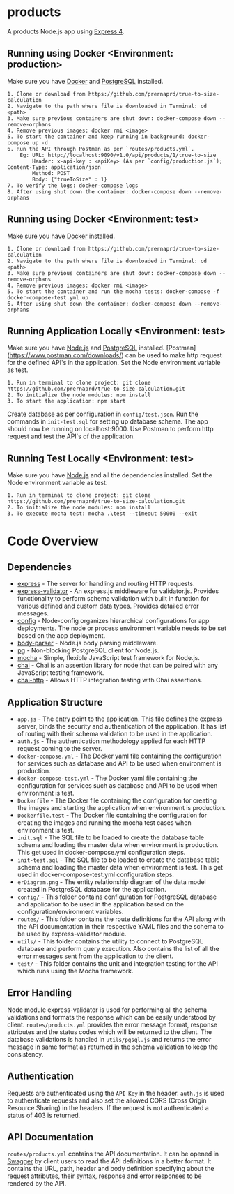 # products

A products Node.js app using [Express 4](http://expressjs.com/).

## Running using Docker <Environment: production>

Make sure you have [Docker](https://www.docker.com/products/docker-desktop) and [PostgreSQL](https://www.postgresql.org/download/) installed.

```
1. Clone or download from https://github.com/prernaprd/true-to-size-calculation
2. Navigate to the path where file is downloaded in Terminal: cd <path>
3. Make sure previous containers are shut down: docker-compose down --remove-orphans
4. Remove previous images: docker rmi <image>
5. To start the container and keep running in background: docker-compose up -d
6. Run the API through Postman as per `routes/products.yml`. 
    Eg: URL: http://localhost:9090/v1.0/api/products/1/true-to-size
        Header: x-api-key : <apiKey> (As per `config/production.js`); Content-Type: application/json
        Method: POST
        Body: {"trueToSize" : 1}
7. To verify the logs: docker-compose logs
8. After using shut down the container: docker-compose down --remove-orphans
```

## Running using Docker <Environment: test>

Make sure you have [Docker](https://www.docker.com/products/docker-desktop) installed.

```
1. Clone or download from https://github.com/prernaprd/true-to-size-calculation
2. Navigate to the path where file is downloaded in Terminal: cd <path>
3. Make sure previous containers are shut down: docker-compose down --remove-orphans
4. Remove previous images: docker rmi <image>
5. To start the container and run the mocha tests: docker-compose -f docker-compose-test.yml up
6. After using shut down the container: docker-compose down --remove-orphans 
```

## Running Application Locally <Environment: test>

Make sure you have [Node.js](http://nodejs.org/) and [PostgreSQL](https://www.postgresql.org/download/) installed. [Postman] (https://www.postman.com/downloads/) can be used to make http request for the defined API's in the application. Set the Node environment variable as test.

```
1. Run in terminal to clone project: git clone https://github.com/prernaprd/true-to-size-calculation.git
2. To initialize the node modules: npm install
3. To start the application: npm start
```

Create database as per configuration in `config/test.json`. Run the commands in `init-test.sql` for setting up database schema. The app should now be running on localhost:9000. 
Use Postman to perform http request and test the API's of the application.

## Running Test Locally <Environment: test>

Make sure you have [Node.js](http://nodejs.org/) and all the dependencies installed. Set the Node environment variable as test.

```
1. Run in terminal to clone project: git clone https://github.com/prernaprd/true-to-size-calculation.git
2. To initialize the node modules: npm install
3. To execute mocha test: mocha .\test --timeout 50000 --exit
```

# Code Overview

## Dependencies

- [express](https://github.com/expressjs/express) - The server for handling and routing HTTP requests.
- [express-validator](https://github.com/express-validator) - An express.js middleware for validator.js. Provides functionality to perform schema validation with built in function for various defined and custom data types. Provides detailed error messages.
- [config](https://github.com/lorenwest/node-config) - Node-config organizes hierarchical configurations for app deployments. The node or process environment variable needs to be set based on the app deployment.
- [body-parser](https://github.com/expressjs/body-parser) - Node.js body parsing middleware. 
- [pg](https://github.com/brianc/node-postgres) - Non-blocking PostgreSQL client for Node.js.
- [mocha](https://github.com/mochajs/mocha) - Simple, flexible JavaScript test framework for Node.js.
- [chai](https://github.com/chaijs/chai) - Chai is an assertion library for node that can be paired with any JavaScript testing framework.
- [chai-http](https://github.com/chaijs/chai) - Allows HTTP integration testing with Chai assertions.

## Application Structure

- `app.js` - The entry point to the application. This file defines the express server, binds the security and authentication of the application. It has list of routing with their schema validation to be used in the application.
- `auth.js` - The authentication methodology applied for each HTTP request coming to the server.
- `docker-compose.yml` - The Docker yaml file containing the configuration for services such as database and API to be used when environment is production.
- `docker-compose-test.yml` - The Docker yaml file containing the configuration for services such as database and API to be used when environment is test.
- `Dockerfile` - The Docker file containing the configuration for creating the images and starting the application when environment is production.
- `Dockerfile.test` - The Docker file containing the configuration for creating the images and running the mocha test cases when environment is test.
- `init.sql` - The SQL file to be loaded to create the database table schema and loading the master data when environment is production. This get used in docker-compose.yml configuration steps.
- `init-test.sql` - The SQL file to be loaded to create the database table schema and loading the master data when environment is test. This get used in docker-compose-test.yml configuration steps.
- `erDiagram.png` - The entity relationship diagram of the data model created in PostgreSQL database for the application.
- `config/` - This folder contains configuration for PostgreSQL database and application to be used in the application based on the configuration/environment variables.
- `routes/` - This folder contains the route definitions for the API along with the API documentation in their respective YAML files and the schema to be used by express-validator module.
- `utils/` - This folder contains the utility to connect to PostgreSQL database and perform query execution. Also contains the list of all the error messages sent from the application to the client.
- `test/` - This folder contains the unit and integration testing for the API which runs using the Mocha framework.

## Error Handling

Node module express-validator is used for performing all the schema validations and formats the response which can be easily understood by client. `routes/products.yml` provides the error message format, response attributes and the status codes which will be returned to the client. The database validations is handled in `utils/pgsql.js` and returns the error message in same format as returned in the schema validation to keep the consistency.

## Authentication

Requests are authenticated using the `API Key` in the header. `auth.js` is used to authenticate requests and also set the allowed CORS (Cross Origin Resource Sharing) in the headers. If the request is not authenticated a status of 403 is returned.

## API Documentation

`routes/products.yml` contains the API documentation. It can be opened in [Swagger](https://editor.swagger.io/) by client users to read the API definitions in a better format. It contains the URL, path, header and body definition specifying about the request attributes, their syntax, response and error responses to be rendered by the API.

<br />